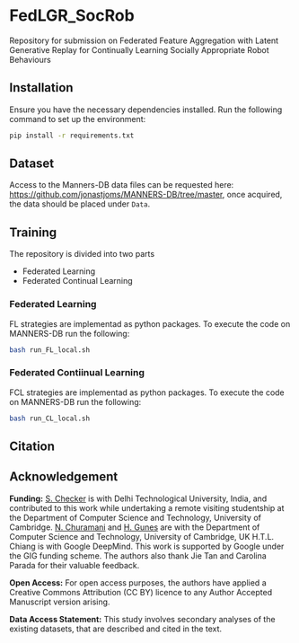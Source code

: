 # FedLGR_SocRob
Repository for submission on Federated Feature Aggregation with Latent Generative Replay for Continually Learning Socially Appropriate Robot Behaviours


## Installation

Ensure you have the necessary dependencies installed. Run the following command to set up the environment:

```bash
pip install -r requirements.txt
```

## Dataset

Access to the Manners-DB data files can be requested here: https://github.com/jonastjoms/MANNERS-DB/tree/master, once acquired, the data should be placed under ```Data```.

## Training

The repository is divided into two parts
- Federated Learning
- Federated Continual Learning

### Federated Learning
FL strategies are implementad as python packages. To execute the code on MANNERS-DB run the following:

```bash
bash run_FL_local.sh
```

### Federated Contiinual Learning
FCL strategies are implementad as python packages. To execute the code on MANNERS-DB run the following:

```bash
bash run_CL_local.sh
```



## Citation


## Acknowledgement
**Funding:** [S. Checker](https://www.sakshamchecker.com) is with Delhi Technological University, India, and contributed to this work while undertaking a remote visiting studentship at the Department of Computer Science and Technology, University of Cambridge. [N. Churamani](https://nchuramani.github.io) and [H. Gunes](https://www.cl.cam.ac.uk/~hg410/) are with the Department of Computer Science and Technology, University of Cambridge, UK
H.T.L. Chiang is with Google DeepMind.
This work is supported by Google under the GIG funding scheme. The authors also thank Jie Tan and Carolina Parada for their valuable feedback.

**Open Access:** For open access purposes, the authors have applied a Creative Commons Attribution (CC BY) licence to any Author Accepted Manuscript version arising.

**Data Access Statement:** This study involves secondary analyses of the existing datasets, that are described and cited in the text. 

